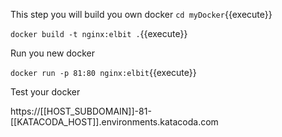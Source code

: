 
This step you will build you own docker 
`cd myDocker`{{execute}}

`docker build -t nginx:elbit .`{{execute}}

Run you new docker 

`docker run -p 81:80 nginx:elbit`{{execute}}

Test your docker 

https://[[HOST_SUBDOMAIN]]-81-[[KATACODA_HOST]].environments.katacoda.com
